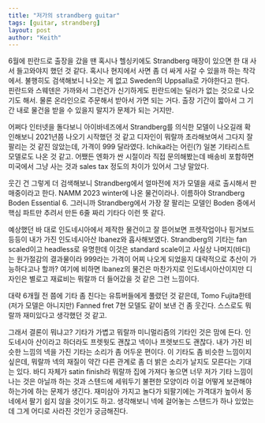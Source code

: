 ```yaml
---
title: "저가의 strandberg guitar"
tags: [guitar, strandberg]
layout: post
author: "Keith"
---
```


6월에 핀란드로 출장을 갔을 땐 혹시나 헬싱키에도 Strandberg 매장이 있으면 한 대 사서 들고와야지 했던 것 같다. 혹시나 현지에서 사면 좀 더 싸게 사갈 수 있을까 하는 착각에서. 불행히도 검색해보니 나오는 게 없고 Sweden의 Uppsalla로 가야한다고 한다. 핀란드와 스웨덴은 가까와서 그런건가 신기하게도 핀란드에는 딜러가 없는 것으로 나오기도 해서. 물론 온라인으로 주문해서 받아서 가면 되는 거다. 출장 기간이 짧아서 그 기간 내로 물건을 받을 수 있을지 말지가 문제가 되는 거지만.

어쩌다 인터넷을 돌다보니 아이바네즈에서 Strandberg를 의식한 모델이 나오길래 확인해보니 2021년쯤 나오기 시작했던 것 같고 디자인이 뭐랄까 초라해보여서 그다지 잘 팔리는 것 같진 않았는데, 가격이 999 달라였다. Ichika라는 어린(?) 일본 기타리스트 모델로도 나온 것 같고. 어쨌든 엔화가 싼 시절이라 직접 문의해봤는데 배송비 포함하면 미국에서 그냥 사는 것과 sales tax 정도의 차이가 있어서 그냥 말았다.

웃긴 건 그렇게 더 검색해보니 Strandberg에서 얼마전에 저가 모델을 새로 출시해서 판매중이라고 한다. NAMM 2023 winter에 나온 물건이라나. 이름하야 Strandberg Boden Essential 6. 그러니까 Strandberg에서 가장 잘 팔리는 모델인 Boden 중에서 핵심 파트만 추려서 만든 6줄 짜리 기타다 이런 뜻 같다.

예상했던 바 대로 인도네시아에서 제작한 물건이고 잘 뜯어보면 프렛작업이나 핑거보드 등등이 내가 가진 인도네시아산 Ibanez와 흡사해보였다. Strandberg의 기타는 fan scaled이고 headless로 유명한데 이것은 standard scale이고 사실상 나머지(바디)는 원가절감의 결과물이라 999라는 가격이 어찌 나오게 되었을지 대략적으로 추산이 가능하다고나 할까? 여기에 비하면 Ibanez의 물건은 마찬가지로 인도네시아산이지만 디자인은 별로고 재료비는 뭐랄까 더 들어갔을 것 같은 그런 느낌이다.

대략 6개월 전 쯤에 기타 좀 친다는 유튜버들에게 풀렸던 것 같은데, Tomo Fujita한테 (저가 모델은 아니지만) Fanned fret 7현 모델도 같이 보낸 건 좀 웃긴다. 스스로도 뭐랄까 재미있다고 생각했던 것 같고. 

그래서 결론이 뭐냐고? 기타가 가볍고 뭐랄까 미니멀리즘의 기타인 것은 맘에 든다. 인도네시아 산이라고 하더라도 프렛웟도 괜찮고 넥이나 프렛보드도 괜찮다. 내가 가진 비슷한 느낌의 넥을 가진 기타는 소리가 좀 어두운 편이다. 이 기타도 좀 비슷한 느낌이지 싶은데, 뭐랄까 넥의 재질이 약간 다른 관계로 좀 더 밝은 소리가 날지도 모른다는 기대는 있다. 바디 자체가 satin finish라 뭐랄까 집에 가져다 놓으면 너무 저가 기타 느낌이 나는 것은 아닐까 하는 것과 스텐드에 세워두기 불편한 모양이라 이걸 어떻게 보관해야 하는가에 하는 문제가 생긴다. 재미삼아 가지고 놀다가 되팔기에는 가격대가 높아서 동네에서 팔기 쉽지 않을 것이기도 하고. 생각해보니 넥에 걸어놓는 스탠드가 하나 있었는데 그게 어디로 사라진 것인가 궁금해진다.

